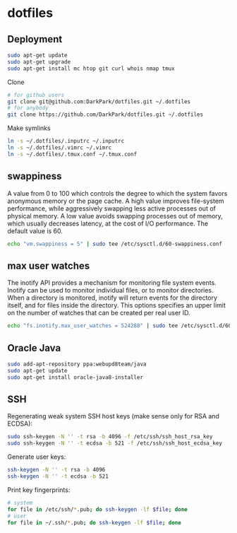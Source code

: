 dotfiles
========

## Deployment ##

```bash
sudo apt-get update
sudo apt-get upgrade
sudo apt-get install mc htop git curl whois nmap tmux
```


Clone

```bash
# for github users
git clone git@github.com:DarkPark/dotfiles.git ~/.dotfiles
# for anybody
git clone https://github.com/DarkPark/dotfiles.git ~/.dotfiles
```


Make symlinks

```bash
ln -s ~/.dotfiles/.inputrc ~/.inputrc
ln -s ~/.dotfiles/.vimrc ~/.vimrc
ln -s ~/.dotfiles/.tmux.conf ~/.tmux.conf
```


## swappiness ##

A value from 0 to 100 which controls the degree to which the system favors anonymous memory or the page cache.
A high value improves file-system performance, while aggressively swapping less active processes out of physical memory.
A low value avoids swapping processes out of memory, which usually decreases latency, at the cost of I/O performance.
The default value is 60.

```bash
echo "vm.swappiness = 5" | sudo tee /etc/sysctl.d/60-swappiness.conf
```


## max user watches ##

The inotify API provides a mechanism for monitoring file system events.
Inotify can be used to monitor individual files, or to monitor directories.
When a directory is monitored, inotify will return events for the directory itself, and for files inside the directory.
This options specifies an upper limit on the number of watches that can be created per real user ID.

```bash
echo "fs.inotify.max_user_watches = 524288" | sudo tee /etc/sysctl.d/60-watches.conf
```


## Oracle Java ##

```bash
sudo add-apt-repository ppa:webupd8team/java
sudo apt-get update
sudo apt-get install oracle-java8-installer
```


## SSH ##

Regenerating weak system SSH host keys (make sense only for RSA and ECDSA):

```bash
sudo ssh-keygen -N '' -t rsa -b 4096 -f /etc/ssh/ssh_host_rsa_key
sudo ssh-keygen -N '' -t ecdsa -b 521 -f /etc/ssh/ssh_host_ecdsa_key
```

Generate user keys:

```bash
ssh-keygen -N '' -t rsa -b 4096
ssh-keygen -N '' -t ecdsa -b 521
```

Print key fingerprints:

```bash
# system
for file in /etc/ssh/*.pub; do ssh-keygen -lf $file; done
# user
for file in ~/.ssh/*.pub; do ssh-keygen -lf $file; done
```
